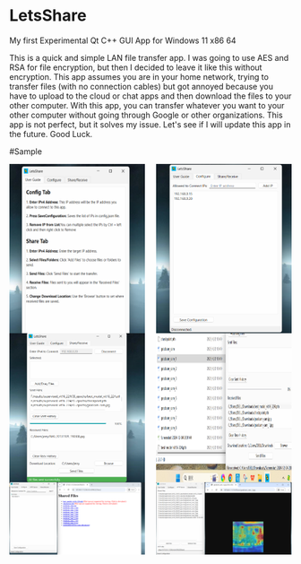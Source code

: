 # LetsShare
My first Experimental Qt C++ GUI App for Windows 11 x86 64

This is a quick and simple LAN file transfer app. I was going to use AES and RSA for file encryption, but then I decided to leave it like this without encryption. This app assumes you are in your home network, trying to transfer files (with no connection cables) but got annoyed because you have to upload to the cloud or chat apps and then download the files to your other computer. With this app, you can transfer whatever you want to your other computer without going through Google or other organizations. This app is not perfect, but it solves my issue. Let's see if I will update this app in the future. Good Luck.

#Sample

<div style="display: flex; justify-content: space-between;">
  <img src="https://github.com/jerryli99/LetsShare/blob/main/example1.png" alt="Image 1" width="48%"/>
  <img src="https://github.com/jerryli99/LetsShare/blob/main/example2.png" alt="Image 2" width="48%"/>
</div>

<div style="display: flex; justify-content: space-between;">
  <img src="https://github.com/jerryli99/LetsShare/blob/main/example3.png" alt="Image 3" width="48%"/>
  <img src="https://github.com/jerryli99/LetsShare/blob/main/example4.png" alt="Image 4" width="48%"/>
</div>

<div style="display: flex; justify-content: space-between;">
  <img src="https://github.com/jerryli99/LetsShare/blob/main/example5.png" alt="Image 5" width="48%"/>
  <img src="https://github.com/jerryli99/LetsShare/blob/main/example6.png" alt="Image 6" width="48%"/>
</div>
